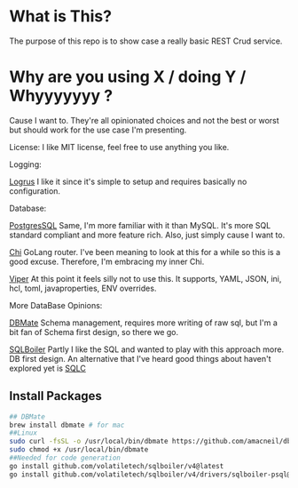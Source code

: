 # What is This?

The purpose of this repo is to show case a really basic REST Crud service.

# Why are you using X / doing Y / Whyyyyyyy ?

Cause I want to.  They're all opinionated choices and not the best or worst but should work for the use case I'm presenting. 

License: I like MIT license, feel free to use anything you like. 

Logging:

[Logrus](https://github.com/sirupsen/logrus) I like it since it's simple to setup and requires basically no configuration.

Database:

[PostgresSQL](https://www.postgresql.org/) Same, I'm more familiar with it than MySQL. It's more SQL standard compliant and more feature rich.  Also, just simply cause I want to. 

[Chi](https://github.com/go-chi/chi) GoLang router.  I've been meaning to look at this for a while so this is a good excuse.  Therefore, I'm embracing my inner Chi.

[Viper](https://github.com/spf13/viper) At this point it feels silly not to use this. It supports, YAML, JSON, ini, hcl, toml, javaproperties, ENV overrides.

More DataBase Opinions: 

[DBMate](https://github.com/amacneil/dbmate) Schema management, requires more writing of raw sql, but I'm a bit fan of Schema first design, so there we go.

[SQLBoiler](github.com/volatiletech/sqlboiler/) Partly I like the SQL and wanted to play with this approach more.  DB first design. An alternative that I've heard good things about haven't explored yet is [SQLC](https://github.com/kyleconroy/sqlc)

## Install Packages

```sh
## DBMate
brew install dbmate # for mac
##Linux
sudo curl -fsSL -o /usr/local/bin/dbmate https://github.com/amacneil/dbmate/releases/latest/download/dbmate-linux-amd64
sudo chmod +x /usr/local/bin/dbmate
##Needed for code generation
go install github.com/volatiletech/sqlboiler/v4@latest
go install github.com/volatiletech/sqlboiler/v4/drivers/sqlboiler-psql@latest
```

